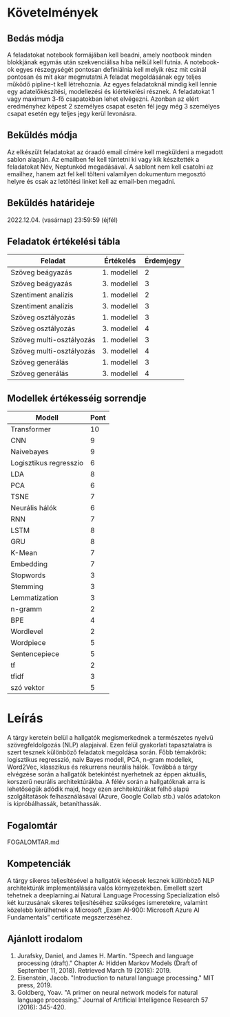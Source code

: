 # Követelmények

## Bedás módja

A feladatokat notebook formájában kell beadni, amely nootbook minden blokkjának egymás után szekvenciálisa hiba nélkül kell futnia. A notebook-ok egyes részegységét pontosan definiálnia kell melyik rész mit csinál pontosan és mit akar megmutatni.A feladat megoldásának egy teljes működő pipline-t kell létrehoznia. Az egyes feladatoknál mindig kell lennie egy adatelőkészítési, modellezési és kiértékelési résznek. A feladatokat 1 vagy maximum 3-fő csapatokban lehet elvégezni. Azonban az elért eredményhez képest 2 személyes csapat esetén fél jegy még 3 személyes csapat esetén egy teljes jegy kerül levonásra.

## Bekűldés módja

Az elkészült feladatokat az óraadó email címére kell megküldeni a megadott sablon alapján. Az emailben fel kell tüntetni ki vagy kik készítették a feladatokat Név, Neptunkód megadásával. A sablont nem kell csatolni az emailhez, hanem azt fel kell tölteni valamilyen dokumentum megosztó helyre és csak az letöltési linket kell az email-ben megadni.

## Bekűldés határideje

2022.12.04. (vasárnap) 23:59:59 (éjfél)

## Feladatok értékelési tábla

Feladat                     | Értékelés     | Érdemjegy  |
--------------------------- | ------------- | ---------- |
Szöveg beágyazás            | 1. modellel   |   2        |
Szöveg beágyazás            | 3. modellel   |   3        |
Szentiment analízis         | 1. modellel   |   2        |
Szentiment analízis         | 3. modellel   |   3        |
Szöveg osztályozás          | 1. modellel   |   3        |
Szöveg osztályozás          | 3. modellel   |   4        |
Szöveg multi-osztályozás    | 1. modellel   |   3        |
Szöveg multi-osztályozás    | 3. modellel   |   4        |
Szöveg generálás            | 1. modellel   |   3        |
Szöveg generálás            | 3. modellel   |   4        |

## Modellek értékesséig sorrendje
Modell                  | Pont  |
----------------------- | ----- |
Transformer             | 10    |
CNN                     | 9     |
Naivebayes              | 9     |
Logisztikus regresszio  | 6     |
LDA                     | 8     |
PCA                     | 6     |
TSNE                    | 7     |
Neurális hálók          | 6     |
RNN                     | 7     |
LSTM                    | 8     |
GRU                     | 8     |
K-Mean                  | 7     |
Embedding               | 7     |
Stopwords               | 3     |
Stemming                | 3     |
Lemmatization           | 3     |
n-gramm                 | 2     |
BPE                     | 4     |
Wordlevel               | 2     |
Wordpiece               | 5     |
Sentencepiece           | 5     |
tf                      | 2     |
tfidf                   | 3     |
szó vektor              | 5     |

# Leírás

A tárgy keretein belül a hallgatók megismerkednek a természetes nyelvű szövegfeldolgozás (NLP) alapjaival. Ezen felül gyakorlati tapasztalatra is szert tesznek különböző feladatok megoldása során. Főbb témakörök: logisztikus regresszió, naiv Bayes modell, PCA, n-gram modellek, Word2Vec, klasszikus és rekurrens neurális hálók. Továbbá a tárgy elvégzése során a hallgatók betekintést nyerhetnek az éppen aktuális, korszerű neurális architektúrákba. A félév során a hallgatóknak arra is lehetőségük adódik majd, hogy ezen architektúrákat felhő alapú szolgáltatások felhasználásával (Azure, Google Collab stb.) valós adatokon is kipróbálhassák, betaníthassák.

## Fogalomtár

FOGALOMTAR.md

## Kompetenciák

A tárgy sikeres teljesítésével a hallgatók képesek lesznek különböző NLP architektúrák implementálására valós környezetekben. Emellett szert tehetnek a deeplarning.ai Natural Language Processing Specialization első két kurzusának sikeres teljesítéséhez szükséges ismeretekre, valamint közelebb kerülhetnek a Microsoft „Exam AI-900: Microsoft Azure AI Fundamentals” certificate megszerzéséhez.

## Ajánlott irodalom

1. Jurafsky, Daniel, and James H. Martin. "Speech and language processing (draft)." Chapter A: Hidden Markov Models (Draft of September 11, 2018). Retrieved March 19 (2018): 2019.
2. Eisenstein, Jacob. "Introduction to natural language processing." MIT press, 2019.
3. Goldberg, Yoav. "A primer on neural network models for natural language processing." Journal of Artificial Intelligence Research 57 (2016): 345-420. 
